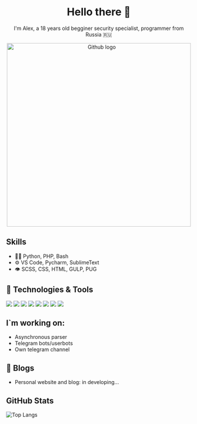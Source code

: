 <h1 align=center>Hello there 👋</h1>
<p align=center>I'm Alex, a 18 years old begginer security specialist, programmer from Russia 🇷🇺</p>

<p align=center>
 <img src="https://octodex.github.com/images/privateinvestocat.jpg" alt="Github logo" width="500" />
</p>

## Skills
- 👨‍💻 Python, PHP, Bash
- ⚙️ VS Code, Pycharm, SublimeText 
- 👁️ SCSS, CSS, HTML, GULP, PUG

## 🔧 Technologies & Tools
![](https://img.shields.io/badge/OS-Linux-informational?style=flat&logo=linux&logoColor=white&color=6aa6f8)
![](https://img.shields.io/badge/OS-Windows-informational?style=flat&logo=windows&logoColor=white&color=6aa6f8)
![](https://img.shields.io/badge/Editor-VS_Code-informational?style=flat&logo=visual-studio-code&logoColor=white&color=6aa6f8)
![](https://img.shields.io/badge/Editor-Pycharm-informational?style=flat&logo=pycharm&logoColor=white&color=6aa6f8)
![](https://img.shields.io/badge/Editor-Sublime-informational?style=flat&logo=sublime&logoColor=white&color=6aa6f8)
![](https://img.shields.io/badge/Code-Python-informational?style=flat&logo=python&logoColor=white&color=6aa6f8)
![](https://img.shields.io/badge/Code-PHP-informational?style=flat&logo=php&logoColor=white&color=6aa6f8)
![](https://img.shields.io/badge/Shell-Bash-informational?style=flat&logo=gnu-bash&logoColor=white&color=6aa6f8)

## I`m working on:
 - Asynchronous parser
 - Telegram bots/userbots
 - Own telegram channel

## 📝 Blogs

- Personal website and blog: in developing...

## GitHub Stats

![Top Langs](https://github-readme-stats.vercel.app/api/top-langs/?username=AlexNemmo&layout=compact&title_color=007bff&text_color=e7e7e7&icon_color=007bff&bg_color=171c28)

